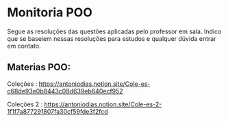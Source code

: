 # Monitoria POO
Segue as resoluções das questões aplicadas pelo professor em sala. Indico que se baseiem nessas resoluções para estudos e qualquer dúvida entrar em contato.

## Materias POO:
Coleções : https://antoniodias.notion.site/Cole-es-c68de93e0b8443c08d639eb640ecf952

Coleções 2 : https://antoniodias.notion.site/Cole-es-2-1f1f7a877291807fa30cf59fde3f2fcd